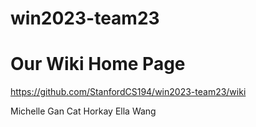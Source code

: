 # win2023-team23

# Our Wiki Home Page

https://github.com/StanfordCS194/win2023-team23/wiki

Michelle Gan
Cat Horkay
Ella Wang
